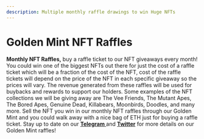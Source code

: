 ```yaml
---
description: Multiple monthly raffle drawings to win Huge NFTs
---
```


# Golden Mint NFT Raffles

**Monthly NFT Raffles,** buy a raffle ticket to our NFT giveaways every month! You could win one of the biggest NFTs out there for just the cost of a raffle ticket which will be a fraction of the cost of the NFT, cost of the raffle tickets will depend on the price of the NFT in each specific giveaway so the prices will vary. The revenue generated from these raffles will be used for buybacks and rewards to support our holders. Some examples of the NFT collections we will be giving away are The Vee Friends, The Mutant Apes, The Bored Apes, Genuine Dead, Killabears, Moonbirds, Doodles, and many more. Sell the NFT you win in our monthly NFT raffles through our Golden Mint and you could walk away with a nice bag of ETH just for buying a raffle ticket. Stay up to date on our [**Telegram** ](https://t.me/DefiGold\_Official)and [**Twitter**](https://twitter.com/Defi\_Gold\_Miner) for more details on our Golden Mint raffles!
